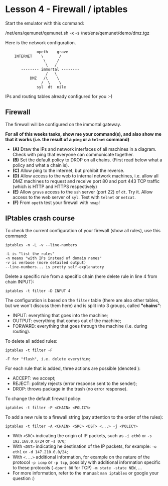 # Lesson 4 - Firewall / iptables

Start the emulator with this command:

/net/ens/qemunet/qemunet.sh -x -s /net/ens/qemunet/demo/dmz.tgz

Here is the network configuration.

                  opeth    grave
        INTERNET    \       /
                     \     /
                      \   /
           -------- immortal --------
                      /   \
               DMZ   /\    \   
                    /  \    \
                  syl  dt  nile

IPs and routing tables already configured for you :-)

## Firewall

The firewall will be configured on the immortal gateway.

**For all of this weeks tasks, show me your command(s), and also show me that it works (i.e. the result of a `ping` or a `telnet` command)**

- **(A)** Draw the IPs and network interfaces of all machines in a diagram. Check with ping that everyone can communicate together.
- **(B)** Set the default policy to DROP on all chains. (First read below what a policy and what a chain is).
- **(C)** Allow ping to the internet, but prohibit the reverse.
- **(D)** Allow access to the web to internal network machines, i.e. allow all DMZ machines to request and receive port 80 and port 443 TCP traffic (which is HTTP and HTTPS respectively)
- **(E)** Allow `grave` access to the `ssh` server (port 22) of `dt`. Try it.
Allow access to the web server of `syl`. Test with `telnet` or `netcat`.
- **(F)** From `opeth` test your firewall with `nmap`!

## IPtables crash course

To check the current configuration of your firewall (show all rules), use this command:

    iptables -n -L -v --line-numbers

    -L is "list the rules"
    -n means "with IPs instead of domain names"
    -v is verbose (more detailed output)
    --line-numbers... is pretty self-explanatory

Delete a specific rule from a specific chain (here delete rule in line 4 from chain INPUT):

    iptables -t filter -D INPUT 4

The configuration is based on the `filter` table (there are also other tables, but we won't discuss them here) and is split into 3 groups, called **"chains"**:

- INPUT: everything that goes into the machine;
- OUTPUT: everything that comes out of the machine;
- FORWARD: everything that goes through the machine (i.e. during routing).

To delete all added rules:

    iptables -t filter -F

    -F for "flush", i.e. delete everything

For each rule that is added, three actions are possible (denoted <POLICY>):

- ACCEPT: we accept;
- REJECT: politely rejects (error response sent to the sender);
- DROP: throws package in the trash (no error response).

To change the default firewall policy:

    iptables -t filter -P <CHAIN> <POLICY>

To add a new rule to a firewall string (pay attention to the order of the rules):

    iptables -t filter -A <CHAIN> <SRC> <DST> <...> -j <POLICY>

- With `<SRC>` indicating the origin of IP packets, such as `-i eth0` or `-s 192.168.0.0/24` or `-s 0/0`;
- With `<DST>` indicating he destination of the IP packets, for example: `-o eth1` or `-d 147.210.0.0/24`;
- With `<...>` additional information, for example on the nature of the protocol `-p icmp` or `-p tcp`, possibly with additional information specific to these protocols (`-dport 80` for TCP) `-m state -state NEW`, ...
- For more information, refer to the manual: `man iptables` or google your question :)
